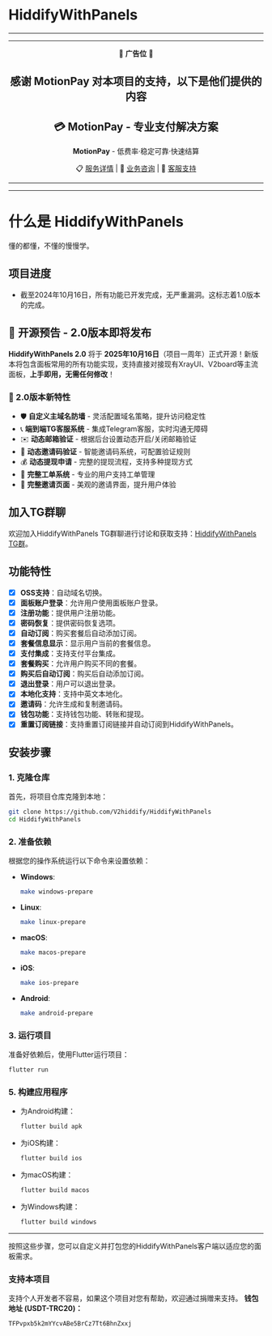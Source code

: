 # HiddifyWithPanels

---

<div align="center">

---
📢 **广告位** 📢

**感谢 MotionPay 对本项目的支持，以下是他们提供的内容**
---

## 💳 MotionPay - 专业支付解决方案

**MotionPay** - 低费率·稳定可靠·快速结算

📋 [服务详情](https://t.me/Motionzf/206) | 💬 [业务咨询](https://t.me/MotionIDC) | 🤖 [客服支持](https://t.me/MotionPaySupportBot)

---

</div>

---

# 什么是 HiddifyWithPanels
懂的都懂，不懂的慢慢学。
## 项目进度
- 截至2024年10月16日，所有功能已开发完成，无严重漏洞。这标志着1.0版本的完成。
## 🚀 开源预告 - 2.0版本即将发布
**HiddifyWithPanels 2.0** 将于 **2025年10月16日**（项目一周年）正式开源！新版本将包含面板常用的所有功能实现，支持直接对接现有XrayUI、V2board等主流面板，**上手即用，无需任何修改**！

### 🎉 2.0版本新特性
- 🛡️ **自定义主域名防墙** - 灵活配置域名策略，提升访问稳定性
- 📞 **端到端TG客服系统** - 集成Telegram客服，实时沟通无障碍
- ✉️ **动态邮箱验证** - 根据后台设置动态开启/关闭邮箱验证
- 🎫 **动态邀请码验证** - 智能邀请码系统，可配置验证规则
- 💰 **动态提现申请** - 完整的提现流程，支持多种提现方式
- 🎫 **完整工单系统** - 专业的用户支持工单管理
- 👥 **完整邀请页面** - 美观的邀请界面，提升用户体验

## 加入TG群聊
欢迎加入HiddifyWithPanels TG群聊进行讨论和获取支持：[HiddifyWithPanels TG群](https://t.me/V2Hiidify)。
## 功能特性
- [x] **OSS支持**：自动域名切换。
- [x] **面板账户登录**：允许用户使用面板账户登录。
- [x] **注册功能**：提供用户注册功能。
- [x] **密码恢复**：提供密码恢复选项。
- [x] **自动订阅**：购买套餐后自动添加订阅。
- [x] **套餐信息显示**：显示用户当前的套餐信息。
- [x] **支付集成**：支持支付平台集成。
- [x] **套餐购买**：允许用户购买不同的套餐。
- [x] **购买后自动订阅**：购买后自动添加订阅。
- [x] **退出登录**：用户可以退出登录。
- [x] **本地化支持**：支持中英文本地化。
- [x] **邀请码**：允许生成和复制邀请码。
- [x] **钱包功能**：支持钱包功能、转账和提现。
- [x] **重置订阅链接**：支持重置订阅链接并自动订阅到HiddifyWithPanels。
## 安装步骤
### 1. 克隆仓库
首先，将项目仓库克隆到本地：
```bash
git clone https://github.com/V2hiddify/HiddifyWithPanels
cd HiddifyWithPanels
```
### 2. 准备依赖
根据您的操作系统运行以下命令来设置依赖：
- **Windows**:
  ```bash
  make windows-prepare
  ```
- **Linux**:
  ```bash
  make linux-prepare
  ```
- **macOS**:
  ```bash
  make macos-prepare
  ```
- **iOS**:
  ```bash
  make ios-prepare
  ```
- **Android**:
  ```bash
  make android-prepare
  ```
### 3. 运行项目
准备好依赖后，使用Flutter运行项目：
```bash
flutter run
```
### 5. 构建应用程序
- 为Android构建：
  ```bash
  flutter build apk
  ```
- 为iOS构建：
  ```bash
  flutter build ios
  ```
- 为macOS构建：
  ```bash
  flutter build macos
  ```
- 为Windows构建：
  ```bash
  flutter build windows
  ```
---
按照这些步骤，您可以自定义并打包您的HiddifyWithPanels客户端以适应您的面板需求。
### 支持本项目
支持个人开发者不容易，如果这个项目对您有帮助，欢迎通过捐赠来支持。
**钱包地址 (USDT-TRC20)：**
```
TFPvpxb5k2mYYcvABe5BrCz7Tt6BhnZxxj
```
